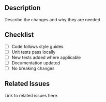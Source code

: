 ## Description
Describe the changes and why they are needed.

## Checklist
- [ ] Code follows style guides
- [ ] Unit tests pass locally
- [ ] New tests added where applicable
- [ ] Documentation updated
- [ ] No breaking changes

## Related Issues
Link to related issues here.
